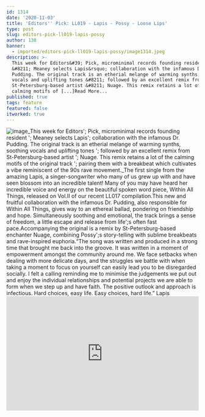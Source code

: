 ```yaml
---
id: 1314
date: '2020-11-03'
title: 'Editors'' Pick: LL019 - Lapis - Possy - Loose Lips'
type: post
slug: editors-pick-ll019-lapis-possy
author: 138
banner:
  - imported/editors-pick-ll019-lapis-possy/image1314.jpeg
description: >-
  This week for Editors&#39; Pick, microminimal records founding resident
  &#8211; Meaney selects Lapis&rsquo; collaboration with the infamous Dr.
  Pudding. The original track is an etherial melange of warming synths, soothing
  vocals and uplifting tones &#8211; followed by an excellent remix from
  St-Petersburg-based artist &#8211; Nuage. This remix retains a lot of the
  calming motifs of [...]Read More...
published: true
tags: feature
featured: false
itworked: true
---
```

![image](../imported/editors-pick-ll019-lapis-possy/image1314.jpeg)_This week for Editors'; Pick, microminimal records founding resident '; Meaney selects Lapis'; collaboration with the infamous Dr. Pudding. The original track is an etherial melange of warming synths, soothing vocals and uplifting tones '; followed by an excellent remix from St-Petersburg-based artist '; Nuage. This remix retains a lot of the calming motifs of the original track '; pairing them with a breakbeat which cultivates a vibe reminiscent of the 90s rave movement._The first single from the amazing Lapis, a singer-songwriter who many of us grew up with and have seen blossom into an incredible talent! Many of you may have heard her incredible voice and energy on the beautiful spoken word piece, Within All Things, released on Vol.II of our recent LL017 compilation.This new and fruitful collaboration with the infamous Dr. Pudding, also responsible for Within All Things, gives way to an ethereal ballad, pondering on friendship and hope. Simultaneously soothing and emotional, the track brings a sense of freedom, a little escape and release from life';s often fast pace.Accompanying the original is a remix by St-Petersburg-based enchanter Nuage, combining Possy';s story-telling with sublime breakbeats and rave-inspired euphoria.“The song was written and produced in a strong time that brought me back into the groove. It was written in a moment of empowerment amongst the community around me. We face setbacks when dealing with more delicate days, and the struggles we battle with when taking a moment to focus on yourself can easily lead you to be disregarded socially. I felt a calling reminding me to minimise the judgements we put out and enjoy the individual relationships and potential projects we are able to form when we step up and have faith. The positive outlook and approach is infectious. Hard choices, easy life. Easy choices, hard life.” Lapis<iframe width='100%' height='300' scrolling='no' frameborder='no' allow='autoplay' src='https://bandcamp.com/EmbeddedPlayer/album=88914275/size=large/bgcol=ffffff/linkcol=0687f5/transparent=true/'></iframe>